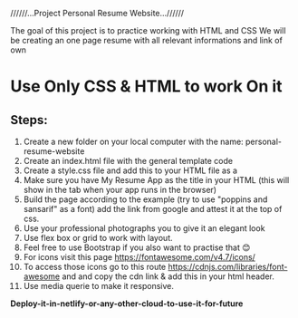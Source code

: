 //////...Project Personal Resume Website...//////

The goal of this project is to practice working with HTML and CSS
We will be creating an one page resume with all relevant informations and link of own

# Use Only CSS & HTML to work On it #



## Steps:

1. Create a new folder on your local computer with the name: personal-resume-website
2. Create an index.html file with the general template code
4. Create a style.css file and add this to your HTML file as a <link>
5. Make sure you have My Resume App as the title in your HTML (this will show in the tab when your app runs in the browser)
6. Build the page according to the example (try to use "poppins and sansarif" as a font) add the link from google and attest it at the top of css.
7. Use your professional photographs you to give it an elegant look
8. Use flex box or grid to work with layout. 
9. Feel free to use Bootstrap if you also want to practise that 😊
10. For icons visit this page <https://fontawesome.com/v4.7/icons/>
11. To access those icons go to this route  <https://cdnjs.com/libraries/font-awesome> and and copy the cdn link &  add this in your html header.
12. Use media querie to make it responsive.

**Deploy-it-in-netlify-or-any-other-cloud-to-use-it-for-future**